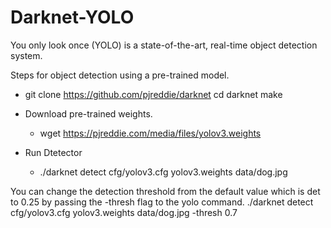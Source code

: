 # Darknet-YOLO

You only look once (YOLO) is a state-of-the-art, real-time object detection system.

Steps for object detection using a pre-trained model.

  - git clone https://github.com/pjreddie/darknet
    cd darknet
    make
   
  - Download pre-trained weights.
    - wget https://pjreddie.com/media/files/yolov3.weights
    
   - Run Dtetector
     - ./darknet detect cfg/yolov3.cfg yolov3.weights data/dog.jpg
 
 You can change the detection threshold from the default value which is det to 0.25
 by passing the -thresh <val> flag to the yolo command.
    ./darknet detect cfg/yolov3.cfg yolov3.weights data/dog.jpg -thresh 0.7
  

